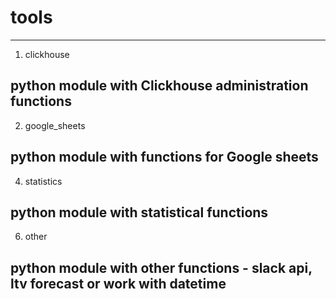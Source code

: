 # tools
---
1. clickhouse

python module with Clickhouse administration functions 
---
2. google_sheets

python module with functions for Google sheets
---
4. statistics

python module with statistical functions
---
6. other

python module with other functions - slack api, ltv forecast or work with datetime
---
